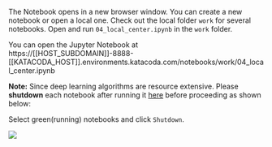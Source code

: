 
The Notebook opens in a new browser window. You can create a new notebook or open a local one. Check out the local folder `work` for several notebooks. Open and run `04_local_center.ipynb` in the `work` folder.

You can open the Jupyter Notebook at https://[[HOST_SUBDOMAIN]]-8888-[[KATACODA_HOST]].environments.katacoda.com/notebooks/work/04_local_center.ipynb


**Note:**
Since deep learning algorithms are resource extensive. Please **shutdown** each notebook after running it [here](https://[[HOST_SUBDOMAIN]]-8888-[[KATACODA_HOST]].environments.katacoda.com/notebooks/work) before proceeding as shown below:

Select green(running) notebooks and click `Shutdown`.

![](https://github.com/fenago/katacoda-scenarios/raw/master/deep-learning-computer-vision/2.JPG)